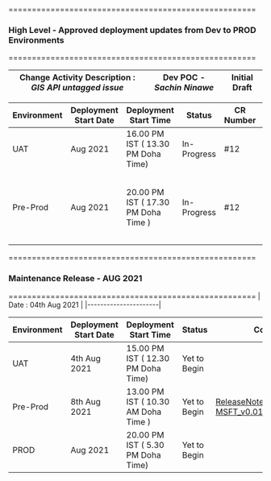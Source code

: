 =====================================================
   ### **High Level - Approved deployment updates from Dev to PROD Environments**
=====================================================

| Change Activity Description : _GIS API untagged issue_ | Dev POC - _Sachin Ninawe_ | **Initial Draft** |
|----------------------|----|----|

| Environment | Deployment Start Date | Deployment Start Time | Status | CR Number | ADO Number | Comments| Down Time|
|-----|-----------------------|-----------------------|--------|-----|---|----|----------|
| UAT |Aug 2021| 16.00 PM IST ( 13.30 PM Doha Time) |In-Progress|#12|ADO 123| | Aug 2021|
|Pre-Prod |Aug 2021 | 20.00 PM IST ( 17.30 PM Doha Time ) |In-Progress|#12 | ADO 123|SAMPLE -[Release Note_6d Billing_V 2.1_15-06-2021.docx](/.attachments/Release%20Note_6d%20Billing_V%202.1_15-06-2021-5cb7017d-1f73-420a-960a-bbaad7871e65.docx) | Aug 2021|


=====================================================
   ### **Maintenance Release - AUG 2021**
=====================================================
| Date  : 04th Aug 2021 |
|----------------------|

| Environment | Deployment Start Date | Deployment Start Time | Status | Comments|
|-----|-----------------------|-----------------------|--------|-----|
| UAT |4th Aug 2021| 15.00 PM IST ( 12.30 PM Doha Time) |Yet to Begin||
|Pre-Prod |8th Aug 2021 | 13.00 PM IST ( 10.30 AM Doha Time ) |Yet to Begin|[ReleaseNotes_ MSFT_v0.01_29July2021.docx](/.attachments/ReleaseNotes_%20MSFT_v0.01_29July2021-f42b4813-053a-4428-b267-b2800d6da048.docx)|
| PROD | Aug 2021| 20.00 PM IST ( 5.30 PM Doha Time) |Yet to Begin||